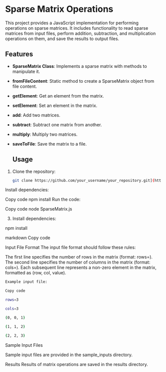 # Sparse Matrix Operations

This project provides a JavaScript implementation for performing operations on sparse matrices. It includes functionality to read sparse matrices from input files, perform addition, subtraction, and multiplication operations on them, and save the results to output files.


## Features

- **SparseMatrix Class**: Implements a sparse matrix with methods to manipulate it.
- **fromFileContent**: Static method to create a SparseMatrix object from file content.
- **getElement**: Get an element from the matrix.
- **setElement**: Set an element in the matrix.
- **add**: Add two matrices.
- **subtract**: Subtract one matrix from another.
- **multiply**: Multiply two matrices.
- **saveToFile**: Save the matrix to a file.


  ## Usage

1. Clone the repository:

   ```bash
   git clone https://github.com/your_username/your_repository.git](https://github.com/nellyiya/SparseMatrix.git
Install dependencies:


Copy code
npm install
Run the code:


Copy code
node SparseMatrix.js


3. Install dependencies:

npm install

markdown
Copy code

Input File Format
The input file format should follow these rules:

The first line specifies the number of rows in the matrix (format: rows=<numRows>).
The second line specifies the number of columns in the matrix (format: cols=<numCols>).
Each subsequent line represents a non-zero element in the matrix, formatted as (row, col, value).

 ```bash
Example input file:

Copy code

rows=3

cols=3

(0, 0, 1)

(1, 1, 2)

(2, 2, 3)

```
Sample Input Files

Sample input files are provided in the sample_inputs directory.

Results
Results of matrix operations are saved in the results directory.


